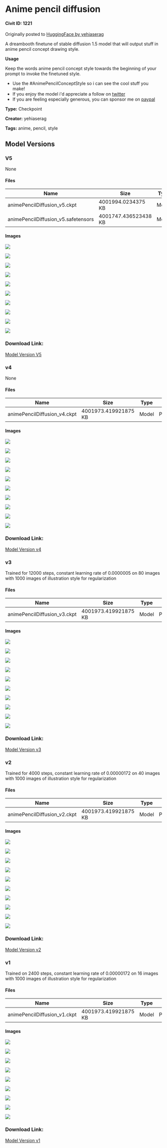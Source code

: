 # Anime pencil diffusion

#### Civit ID: 1221

<p>Originally posted to <a href="https://huggingface.co/yehiaserag/anime-pencil-diffusion" rel="ugc" target="_blank">HuggingFace by yehiaserag</a></p><p>A dreambooth finetune of stable diffusion 1.5 model that will output stuff in anime pencil concept drawing style.</p><p><strong>Usage</strong></p><p>Keep the words anime pencil concept style towards the beginning of your prompt to invoke the finetuned style.</p><ul><li>Use the #AnimePencilConceptStyle so i can see the cool stuff you make!</li><li>If you enjoy the model i'd appreciate a follow on <a href="https://twitter.com/HellYeahYea" rel="ugc" target="_blank">twitter</a></li><li>If you are feeling especially generous, you can sponsor me on <a href="https://paypal.me/YehiaSerag" rel="ugc" target="_blank">paypal</a></li></ul>

**Type:** Checkpoint

**Creator:** yehiaserag

**Tags:** anime, pencil, style

## Model Versions

### V5

None

#### Files

| Name | Size | Type | Format | Download Url | AutoV1 | AutoV2 | SHA256 | CRC32 | BLAKE3 |
| --- | --- | --- | --- | --- | --- | --- | --- | --- | --- |
| animePencilDiffusion_v5.ckpt | 4001994.0234375 KB | Model | PickleTensor | https://civitai.com/api/download/models/20840?type=Model&format=PickleTensor&size=full&fp=fp16 | 4E1EF528 | FBC9124CEB | FBC9124CEB1A07D0B2551E326880CAB4010557E3C70712C9251831D52ACA3F97 | 5C4D0995 | 322A80C4BC9AB705E29869AAF4ECB252F0A84BAAF5CE1B0BE4FCCD6EDAB29AEF |
| animePencilDiffusion_v5.safetensors | 4001747.436523438 KB | Model | SafeTensor | https://civitai.com/api/download/models/20840 | 5EC42E28 | 7032EF1E5D | 7032EF1E5D1BAC842CBF7F61E4543DCC9B7EDD2EE9EDF3642D5A803E71AE8E9A | FC1DDD19 | A4E246D7A5886EF5D6916BE29C572A3E93CBBC06E66AEA5EC58D79D1927C45C1 |

#### Images

<p><img src="https://image.civitai.com/xG1nkqKTMzGDvpLrqFT7WA/8712aeb1-bf7b-4363-360b-be973f967500/width=450/220757.jpeg" /></p>

<p><img src="https://image.civitai.com/xG1nkqKTMzGDvpLrqFT7WA/1f77febf-a4ad-41d5-75fa-eb20badec100/width=450/440049.jpeg" /></p>

<p><img src="https://image.civitai.com/xG1nkqKTMzGDvpLrqFT7WA/cca80da0-8d48-4d51-03d7-b431adcf8100/width=450/440058.jpeg" /></p>

<p><img src="https://image.civitai.com/xG1nkqKTMzGDvpLrqFT7WA/0510ebb8-41a9-452b-b44d-bae0e20fbe00/width=450/440053.jpeg" /></p>

<p><img src="https://image.civitai.com/xG1nkqKTMzGDvpLrqFT7WA/52d9e18e-6c52-4001-fca4-678e1ac94500/width=450/440059.jpeg" /></p>

<p><img src="https://image.civitai.com/xG1nkqKTMzGDvpLrqFT7WA/5d7faa27-628c-4b4c-200f-c5ab4b5cd600/width=450/440054.jpeg" /></p>

<p><img src="https://image.civitai.com/xG1nkqKTMzGDvpLrqFT7WA/e40d2204-4370-4309-9640-df1c79474300/width=450/440052.jpeg" /></p>

<p><img src="https://image.civitai.com/xG1nkqKTMzGDvpLrqFT7WA/d42783ec-5d5b-4585-a082-41dca88af900/width=450/440056.jpeg" /></p>

<p><img src="https://image.civitai.com/xG1nkqKTMzGDvpLrqFT7WA/c6e36c6c-c8d7-465d-bb82-3e91bdb7c900/width=450/440055.jpeg" /></p>

<p><img src="https://image.civitai.com/xG1nkqKTMzGDvpLrqFT7WA/25400a68-c36b-4d02-ccda-337b2e902c00/width=450/440057.jpeg" /></p>

### Download Link:

[Model Version V5](https://civitai.com/api/download/models/20840)

### v4

None

#### Files

| Name | Size | Type | Format | Download Url | AutoV1 | AutoV2 | SHA256 | CRC32 | BLAKE3 |
| --- | --- | --- | --- | --- | --- | --- | --- | --- | --- |
| animePencilDiffusion_v4.ckpt | 4001973.419921875 KB | Model | PickleTensor | https://civitai.com/api/download/models/2783 | D843660F | ABDC6F1068 | ABDC6F106865726B5E9D4012FBF45A42EE565B796303C308D7E26A24C4F393A0 | 173544BF | 994065E192CC85E1AF091A4D26DDBAEA01854809F92984D8269DD2FBF0897C3F |

#### Images

<p><img src="https://image.civitai.com/xG1nkqKTMzGDvpLrqFT7WA/85655829-7fb2-4af2-ad63-edc679b99300/width=450/36368.jpeg" /></p>

<p><img src="https://image.civitai.com/xG1nkqKTMzGDvpLrqFT7WA/358f2f0b-18ca-4f91-3220-85fde8536900/width=450/36369.jpeg" /></p>

<p><img src="https://image.civitai.com/xG1nkqKTMzGDvpLrqFT7WA/d62aa8d6-8561-4894-99c0-924e0f1b3400/width=450/36370.jpeg" /></p>

<p><img src="https://image.civitai.com/xG1nkqKTMzGDvpLrqFT7WA/806ec5d6-078d-49bb-147f-c1bb69b57f00/width=450/36371.jpeg" /></p>

<p><img src="https://image.civitai.com/xG1nkqKTMzGDvpLrqFT7WA/08ee2723-3deb-4870-9bb3-82c7946b8200/width=450/36372.jpeg" /></p>

<p><img src="https://image.civitai.com/xG1nkqKTMzGDvpLrqFT7WA/80df47da-cd58-4bfc-f5b1-a1315dcf7400/width=450/36373.jpeg" /></p>

<p><img src="https://image.civitai.com/xG1nkqKTMzGDvpLrqFT7WA/1b11bbc1-e7b3-4d8c-4bb4-e3c0c831ca00/width=450/36374.jpeg" /></p>

<p><img src="https://image.civitai.com/xG1nkqKTMzGDvpLrqFT7WA/7a0e69b1-973f-4e37-099b-a5bd4bfd2c00/width=450/36375.jpeg" /></p>

<p><img src="https://image.civitai.com/xG1nkqKTMzGDvpLrqFT7WA/49d74d5c-9def-4a86-3994-6820a0a22e00/width=450/36376.jpeg" /></p>

<p><img src="https://image.civitai.com/xG1nkqKTMzGDvpLrqFT7WA/8f6490be-8655-4e38-b461-a2dc8ba2f200/width=450/36377.jpeg" /></p>

### Download Link:

[Model Version v4](https://civitai.com/api/download/models/2783)

### v3

<p>Trained for 12000 steps, constant learning rate of 0.0000005 on 80 images with 1000 images of illustration style for regularization</p>

#### Files

| Name | Size | Type | Format | Download Url | AutoV1 | AutoV2 | SHA256 | CRC32 | BLAKE3 |
| --- | --- | --- | --- | --- | --- | --- | --- | --- | --- |
| animePencilDiffusion_v3.ckpt | 4001973.419921875 KB | Model | PickleTensor | https://civitai.com/api/download/models/1285 | AA49E01C | 21BB481E9B | 21BB481E9B15DA99B577E074977073DD60E16F89404600D6437400535BF928ED | 9D11E3A2 | 544602B544CB804DDF8157D5D06796E199CCA3D6B77CD20C6EDD334237EF89FC |

#### Images

<p><img src="https://image.civitai.com/xG1nkqKTMzGDvpLrqFT7WA/f8784d3d-a498-4510-3126-2ac636c35800/width=450/10567.jpeg" /></p>

<p><img src="https://image.civitai.com/xG1nkqKTMzGDvpLrqFT7WA/4ef6f8cc-a6cb-4b41-fe5b-533cad85d700/width=450/10566.jpeg" /></p>

<p><img src="https://image.civitai.com/xG1nkqKTMzGDvpLrqFT7WA/94663097-8f06-4ace-1834-8317a2ad1e00/width=450/10565.jpeg" /></p>

<p><img src="https://image.civitai.com/xG1nkqKTMzGDvpLrqFT7WA/ae5165e4-c4a1-4be1-6efa-2f70ffcf4000/width=450/10564.jpeg" /></p>

<p><img src="https://image.civitai.com/xG1nkqKTMzGDvpLrqFT7WA/c0f49fa6-b910-411b-aef6-7d24dbcf8a00/width=450/10563.jpeg" /></p>

<p><img src="https://image.civitai.com/xG1nkqKTMzGDvpLrqFT7WA/bd85a7fa-be0d-4d8b-36bd-feedf2e97400/width=450/10562.jpeg" /></p>

<p><img src="https://image.civitai.com/xG1nkqKTMzGDvpLrqFT7WA/8f6490be-8655-4e38-b461-a2dc8ba2f200/width=450/10561.jpeg" /></p>

<p><img src="https://image.civitai.com/xG1nkqKTMzGDvpLrqFT7WA/49d74d5c-9def-4a86-3994-6820a0a22e00/width=450/10560.jpeg" /></p>

<p><img src="https://image.civitai.com/xG1nkqKTMzGDvpLrqFT7WA/7a0e69b1-973f-4e37-099b-a5bd4bfd2c00/width=450/10559.jpeg" /></p>

<p><img src="https://image.civitai.com/xG1nkqKTMzGDvpLrqFT7WA/1b11bbc1-e7b3-4d8c-4bb4-e3c0c831ca00/width=450/10558.jpeg" /></p>

### Download Link:

[Model Version v3](https://civitai.com/api/download/models/1285)

### v2

<p>Trained for 4000 steps, constant learning rate of 0.00000172 on 40 images with 1000 images of illustration style for regularization</p>

#### Files

| Name | Size | Type | Format | Download Url | AutoV1 | AutoV2 | SHA256 | CRC32 | BLAKE3 |
| --- | --- | --- | --- | --- | --- | --- | --- | --- | --- |
| animePencilDiffusion_v2.ckpt | 4001973.419921875 KB | Model | PickleTensor | https://civitai.com/api/download/models/1282 | 8F89E96B | BBD85D3ADF | BBD85D3ADFE1BBBB55FDA2D6B5A357180114A3AABD89A427500539626719FEF9 | 336171E0 | EAFE29C4CEB26BE46A64EAC4F04BFF4920A458B511E5C2D2326FBA83C9252304 |

#### Images

<p><img src="https://image.civitai.com/xG1nkqKTMzGDvpLrqFT7WA/e3f4bfd1-fafb-4777-b4c5-461ed510f300/width=450/10571.jpeg" /></p>

<p><img src="https://image.civitai.com/xG1nkqKTMzGDvpLrqFT7WA/b97edd87-8e35-4659-f5e3-c9920423c900/width=450/10570.jpeg" /></p>

<p><img src="https://image.civitai.com/xG1nkqKTMzGDvpLrqFT7WA/c5e415de-cf32-49e3-e033-050c0950e800/width=450/10569.jpeg" /></p>

<p><img src="https://image.civitai.com/xG1nkqKTMzGDvpLrqFT7WA/f498db19-0d17-422e-35b8-a5101e418300/width=450/10568.jpeg" /></p>

<p><img src="https://image.civitai.com/xG1nkqKTMzGDvpLrqFT7WA/fa0d064a-af5d-4f57-582e-733e1a3c3300/width=450/440149.jpeg" /></p>

<p><img src="https://image.civitai.com/xG1nkqKTMzGDvpLrqFT7WA/8eec1830-d012-42b6-dbcc-a5f65463e600/width=450/440145.jpeg" /></p>

<p><img src="https://image.civitai.com/xG1nkqKTMzGDvpLrqFT7WA/6bf0bb15-97b8-447c-2d14-50555f9d1900/width=450/440147.jpeg" /></p>

<p><img src="https://image.civitai.com/xG1nkqKTMzGDvpLrqFT7WA/4220943c-ce2d-4d97-ed2b-1e54b125fc00/width=450/440146.jpeg" /></p>

<p><img src="https://image.civitai.com/xG1nkqKTMzGDvpLrqFT7WA/ea432185-647c-4226-6c14-2b1bb8ad1f00/width=450/440150.jpeg" /></p>

<p><img src="https://image.civitai.com/xG1nkqKTMzGDvpLrqFT7WA/66c7ec6c-0ba4-424d-9336-8fd382357700/width=450/440148.jpeg" /></p>

### Download Link:

[Model Version v2](https://civitai.com/api/download/models/1282)

### v1

<p>Trained on 2400 steps, constant learning rate of 0.00000172 on 16 images with 1000 images of illustration style for regularization</p>

#### Files

| Name | Size | Type | Format | Download Url | AutoV1 | AutoV2 | SHA256 | CRC32 | BLAKE3 |
| --- | --- | --- | --- | --- | --- | --- | --- | --- | --- |
| animePencilDiffusion_v1.ckpt | 4001973.419921875 KB | Model | PickleTensor | https://civitai.com/api/download/models/1281 | B1C32576 | C7BC987470 | C7BC987470840D7CF47E47D10430EDE28FF81078D4F8F0A73D4B677C4C916217 | 607511CF | 21D320ADB57F4A33BB5BF405E78E8FFC538FF8EE25CBEC5CDE0F188A0984A4F1 |

#### Images

<p><img src="https://image.civitai.com/xG1nkqKTMzGDvpLrqFT7WA/40b13e17-9686-417d-7f3a-ea03c8598600/width=450/10531.jpeg" /></p>

<p><img src="https://image.civitai.com/xG1nkqKTMzGDvpLrqFT7WA/8db33ec6-3d29-4bf9-5225-11d1b6a9af00/width=450/10529.jpeg" /></p>

<p><img src="https://image.civitai.com/xG1nkqKTMzGDvpLrqFT7WA/34dba2d6-0771-4699-9d16-14199ea5c400/width=450/10530.jpeg" /></p>

<p><img src="https://image.civitai.com/xG1nkqKTMzGDvpLrqFT7WA/e9a470c7-5f5d-4669-1c4d-60692041a600/width=450/440115.jpeg" /></p>

<p><img src="https://image.civitai.com/xG1nkqKTMzGDvpLrqFT7WA/cf835fc7-5d67-4700-a569-09f974386c00/width=450/440117.jpeg" /></p>

<p><img src="https://image.civitai.com/xG1nkqKTMzGDvpLrqFT7WA/8188961c-6225-427c-8920-33650107ed00/width=450/440116.jpeg" /></p>

<p><img src="https://image.civitai.com/xG1nkqKTMzGDvpLrqFT7WA/2877f97c-0895-419c-fe5c-d9a88f85d700/width=450/440118.jpeg" /></p>

<p><img src="https://image.civitai.com/xG1nkqKTMzGDvpLrqFT7WA/806bfcf5-75cf-4d91-a44c-369202f2d500/width=450/440121.jpeg" /></p>

<p><img src="https://image.civitai.com/xG1nkqKTMzGDvpLrqFT7WA/bc346f4a-ecb0-4d84-f43f-7c9c99a22e00/width=450/440119.jpeg" /></p>

### Download Link:

[Model Version v1](https://civitai.com/api/download/models/1281)

